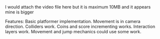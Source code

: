 I would attach the video file here but it is maximum 10MB and it appears mine is bigger

Features:
Basic platformer implementation. Movement is in camera direction. Colliders work. Coins and score incrementing works. Interaction layers work. Movement and jump mechanics could use some work.
